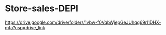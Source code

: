# Store-sales-DEPI
https://drive.google.com/drive/folders/1vbw-f0VqbWjepGeJUhqg69rl1DHX-mfa?usp=drive_link
